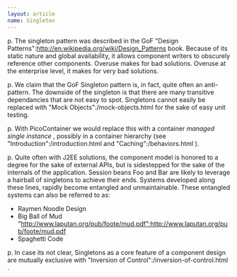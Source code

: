```yaml
---
layout: article
name: Singleton
---
```


p. The singleton pattern was described in the GoF "Design Patterns":http://en.wikipedia.org/wiki/Design_Patterns book. Because of its static nature and global availability, it allows component writers to obscurely reference other components. Overuse makes for bad solutions. Overuse at the enterprise level, it makes for very bad solutions.

p. We claim that the GoF Singleton pattern is, in fact, quite often an anti-pattern. The downside of the singleton is that there are many transitive dependancies that are not easy to spot. Singletons cannot easily be replaced with "Mock Objects":/mock-objects.html for the sake of easy unit testing.

p. With PicoContainer we would replace this with a container _managed single instance_ , possibly in a container hierarchy (see "Introduction":/introduction.html and "Caching":/behaviors.html ).

p. Quite often with J2EE solutions, the component model is honored to a degree for the sake of external APIs, but is sidestepped for the sake of the internals of the application. Session beans Foo and Bar are likely to leverage a hairball of singletons to achieve their ends. Systems developed along these lines, rapidly become entangled and unmaintainable. These entangled systems can also be referred to as:

* Raymen Noodle Design
* Big Ball of Mud "http://www.laputan.org/pub/foote/mud.pdf":http://www.laputan.org/pub/foote/mud.pdf 
* Spaghetti Code

p. In case its not clear, Singletons as a core feature of a component design are mutually exclusive with "Inversion of Control":/inversion-of-control.html .

